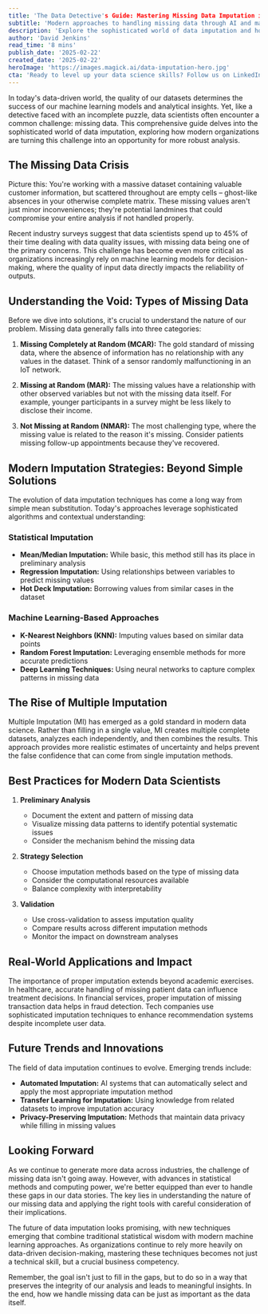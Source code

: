 ```yaml
---
title: 'The Data Detective's Guide: Mastering Missing Data Imputation in the Age of AI'
subtitle: 'Modern approaches to handling missing data through AI and machine learning'
description: 'Explore the sophisticated world of data imputation and how modern organizations are turning the challenge of missing data into an opportunity for more robust analysis. From basic statistical methods to advanced AI-powered solutions, learn how data scientists are mastering the art of handling incomplete datasets in the age of machine learning.'
author: 'David Jenkins'
read_time: '8 mins'
publish_date: '2025-02-22'
created_date: '2025-02-22'
heroImage: 'https://images.magick.ai/data-imputation-hero.jpg'
cta: 'Ready to level up your data science skills? Follow us on LinkedIn for more expert insights on data imputation, AI innovations, and cutting-edge analytics techniques that are shaping the future of data science.'
---
```


In today's data-driven world, the quality of our datasets determines the success of our machine learning models and analytical insights. Yet, like a detective faced with an incomplete puzzle, data scientists often encounter a common challenge: missing data. This comprehensive guide delves into the sophisticated world of data imputation, exploring how modern organizations are turning this challenge into an opportunity for more robust analysis.

## The Missing Data Crisis

Picture this: You're working with a massive dataset containing valuable customer information, but scattered throughout are empty cells – ghost-like absences in your otherwise complete matrix. These missing values aren't just minor inconveniences; they're potential landmines that could compromise your entire analysis if not handled properly.

Recent industry surveys suggest that data scientists spend up to 45% of their time dealing with data quality issues, with missing data being one of the primary concerns. This challenge has become even more critical as organizations increasingly rely on machine learning models for decision-making, where the quality of input data directly impacts the reliability of outputs.

## Understanding the Void: Types of Missing Data

Before we dive into solutions, it's crucial to understand the nature of our problem. Missing data generally falls into three categories:

1. **Missing Completely at Random (MCAR):** The gold standard of missing data, where the absence of information has no relationship with any values in the dataset. Think of a sensor randomly malfunctioning in an IoT network.

2. **Missing at Random (MAR):** The missing values have a relationship with other observed variables but not with the missing data itself. For example, younger participants in a survey might be less likely to disclose their income.

3. **Not Missing at Random (NMAR):** The most challenging type, where the missing value is related to the reason it's missing. Consider patients missing follow-up appointments because they've recovered.

## Modern Imputation Strategies: Beyond Simple Solutions

The evolution of data imputation techniques has come a long way from simple mean substitution. Today's approaches leverage sophisticated algorithms and contextual understanding:

### Statistical Imputation
- **Mean/Median Imputation:** While basic, this method still has its place in preliminary analysis
- **Regression Imputation:** Using relationships between variables to predict missing values
- **Hot Deck Imputation:** Borrowing values from similar cases in the dataset

### Machine Learning-Based Approaches
- **K-Nearest Neighbors (KNN):** Imputing values based on similar data points
- **Random Forest Imputation:** Leveraging ensemble methods for more accurate predictions
- **Deep Learning Techniques:** Using neural networks to capture complex patterns in missing data

## The Rise of Multiple Imputation

Multiple Imputation (MI) has emerged as a gold standard in modern data science. Rather than filling in a single value, MI creates multiple complete datasets, analyzes each independently, and then combines the results. This approach provides more realistic estimates of uncertainty and helps prevent the false confidence that can come from single imputation methods.

## Best Practices for Modern Data Scientists

1. **Preliminary Analysis**
   - Document the extent and pattern of missing data
   - Visualize missing data patterns to identify potential systematic issues
   - Consider the mechanism behind the missing data

2. **Strategy Selection**
   - Choose imputation methods based on the type of missing data
   - Consider the computational resources available
   - Balance complexity with interpretability

3. **Validation**
   - Use cross-validation to assess imputation quality
   - Compare results across different imputation methods
   - Monitor the impact on downstream analyses

## Real-World Applications and Impact

The importance of proper imputation extends beyond academic exercises. In healthcare, accurate handling of missing patient data can influence treatment decisions. In financial services, proper imputation of missing transaction data helps in fraud detection. Tech companies use sophisticated imputation techniques to enhance recommendation systems despite incomplete user data.

## Future Trends and Innovations

The field of data imputation continues to evolve. Emerging trends include:

- **Automated Imputation:** AI systems that can automatically select and apply the most appropriate imputation method
- **Transfer Learning for Imputation:** Using knowledge from related datasets to improve imputation accuracy
- **Privacy-Preserving Imputation:** Methods that maintain data privacy while filling in missing values

## Looking Forward

As we continue to generate more data across industries, the challenge of missing data isn't going away. However, with advances in statistical methods and computing power, we're better equipped than ever to handle these gaps in our data stories. The key lies in understanding the nature of our missing data and applying the right tools with careful consideration of their implications.

The future of data imputation looks promising, with new techniques emerging that combine traditional statistical wisdom with modern machine learning approaches. As organizations continue to rely more heavily on data-driven decision-making, mastering these techniques becomes not just a technical skill, but a crucial business competency.

Remember, the goal isn't just to fill in the gaps, but to do so in a way that preserves the integrity of our analysis and leads to meaningful insights. In the end, how we handle missing data can be just as important as the data itself.